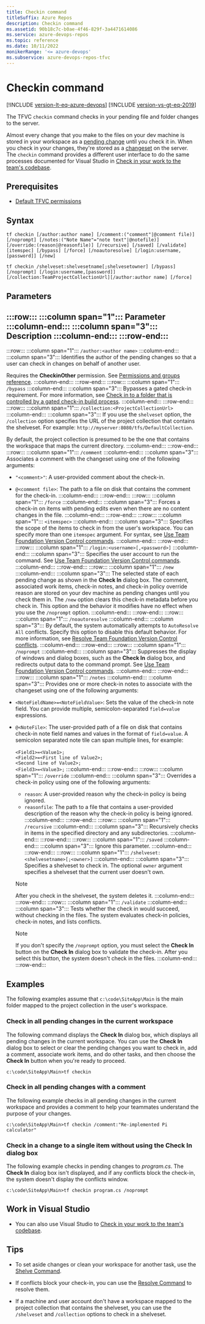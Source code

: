 ```yaml
---
title: Checkin command
titleSuffix: Azure Repos
description: Checkin command
ms.assetid: 90b18c7c-b0ae-4f46-829f-3a4471614086
ms.service: azure-devops-repos
ms.topic: reference
ms.date: 10/11/2022
monikerRange: '<= azure-devops'
ms.subservice: azure-devops-repos-tfvc
---
```



# Checkin command

[!INCLUDE [version-lt-eq-azure-devops](../../includes/version-lt-eq-azure-devops.md)]
[!INCLUDE [version-vs-gt-eq-2019](../../includes/version-vs-gt-eq-2019.md)]

The TFVC `checkin` command checks in your pending file and folder changes to the server.

Almost every change that you make to the files on your dev machine is stored in your workspace as a [pending change](develop-code-manage-pending-changes.md) until you check it in. When you check in your changes, they're stored as a [changeset](find-view-changesets.md) on the server. The `checkin` command provides a different user interface to do the same processes documented for Visual Studio in [Check in your work to the team's codebase](check-your-work-team-codebase.md).
 
## Prerequisites

- [Default TFVC permissions](../../organizations/security/default-tfvc-permissions.md)

## Syntax

```
tf checkin [/author:author name] [/comment:("comment"|@comment file)] 
[/noprompt] [/notes:("Note Name"="note text"|@notefile)] 
[/override:(reason|@reasonfile)] [/recursive] [/saved] [/validate] [itemspec] [/bypass] [/force] [/noautoresolve] [/login:username,[password]] [/new]
```

```
tf checkin /shelveset:shelvesetname[;shelvesetowner] [/bypass] [/noprompt] [/login:username,[password]] [/collection:TeamProjectCollectionUrl][/author:author name] [/force]
```

## Parameters

:::row:::
   :::column span="1":::
   **Parameter**
   :::column-end:::
   :::column span="3":::
   **Description**
   :::column-end:::
:::row-end:::
---
:::row:::
   :::column span="1":::
   `/author:<author name>`
   :::column-end:::
   :::column span="3":::
   Identifies the author of the pending changes so that a user can check in changes on behalf of another user.

   Requires the **CheckinOther** permission. See [Permissions and groups reference](../../organizations/security/permissions.md).
   :::column-end:::
:::row-end:::
:::row:::
   :::column span="1":::
   `/bypass`
   :::column-end:::
   :::column span="3":::
   Bypasses a gated check-in requirement. For more information, see [Check in to a folder that is controlled by a gated check-in build process](check-folder-controlled-by-gated-check-build-process.md).
   :::column-end:::
:::row-end:::
:::row:::
   :::column span="1":::
   `/collection:<ProjectCollectionUrl>`
   :::column-end:::
   :::column span="3":::
   If you use the `shelveset` option, the `/collection` option specifies the URL of the project collection that contains the shelveset. For example: `http://myserver:8080/tfs/DefaultCollection`.

   By default, the project collection is presumed to be the one that contains the workspace that maps the current directory.
   :::column-end:::
:::row-end:::
:::row:::
   :::column span="1":::
   `/comment`
   :::column-end:::
   :::column span="3":::
   Associates a comment with the changeset using one of the following arguments:
   - `"<comment>"`: A user-provided comment about the check-in.
   - `@<comment file>`: The path to a file on disk that contains the comment for the check-in.
   :::column-end:::
:::row-end:::
:::row:::
   :::column span="1":::
   `/force`
   :::column-end:::
   :::column span="3":::
   Forces a check-in on items with pending edits even when there are no content changes in the file.
   :::column-end:::
:::row-end:::
:::row:::
   :::column span="1":::
   `<itemspec>`
   :::column-end:::
   :::column span="3":::
   Specifies the scope of the items to check in from the user's workspace. You can specify more than one `itemspec` argument. For syntax, see [Use Team Foundation Version Control commands](use-team-foundation-version-control-commands.md).
   :::column-end:::
:::row-end:::
:::row:::
   :::column span="1":::
   `/login:<username>[,<password>]`
   :::column-end:::
   :::column span="3":::
   Specifies the user account to run the command. See [Use Team Foundation Version Control commands](use-team-foundation-version-control-commands.md).
   :::column-end:::
:::row-end:::
:::row:::
   :::column span="1":::
   `/new`
   :::column-end:::
   :::column span="3":::
   The selected state of each pending change as shown in the **Check In** dialog box. The comment, associated work items, check-in notes, and check-in policy override reason are stored on your dev machine as pending changes until you check them in. The `/new` option clears this check-in metadata before you check in. This option and the behavior it modifies have no effect when you use the `/noprompt` option.
   :::column-end:::
:::row-end:::
:::row:::
   :::column span="1":::
   `/noautoresolve`
   :::column-end:::
   :::column span="3":::
   By default, the system automatically attempts to `AutoResolve All` conflicts. Specify this option to disable this default behavior. For more information, see [Resolve Team Foundation Version Control conflicts](resolve-team-foundation-version-control-conflicts.md).
   :::column-end:::
:::row-end:::
:::row:::
   :::column span="1":::
   `/noprompt`
   :::column-end:::
   :::column span="3":::
   Suppresses the display of windows and dialog boxes, such as the **Check In** dialog box, and redirects output data to the command prompt. See [Use Team Foundation Version Control commands](use-team-foundation-version-control-commands.md).
   :::column-end:::
:::row-end:::
:::row:::
:::column span="1":::
`/notes`
:::column-end:::
:::column span="3":::
Provides one or more check-in notes to associate with the changeset using one of the following arguments:

- `<NoteFieldName>=<NoteFieldValue>`: Sets the value of the check-in note field. You can provide multiple, semicolon-separated `field=value` expressions.
- `@<NoteFile>`: The user-provided path of a file on disk that contains check-in note field names and values in the format of `field=value`. A semicolon separated note tile can span multiple lines, for example:<br><br>`<Field1>=<Value1>;`<br>`<Field2>=<First line of Value2>;`<br>`<Second line of Value2>;`<br>`<Field3>=<Value3>;`
:::column-end:::
:::row-end:::
:::row:::
   :::column span="1":::
   `/override`
   :::column-end:::
   :::column span="3":::
   Overrides a check-in policy using one of the following arguments:

  - `reason`: A user-provided reason why the check-in policy is being ignored.
  - `reasonfile`: The path to a file that contains a user-provided description of the reason why the check-in policy is being ignored.
   :::column-end:::
:::row-end:::
:::row:::
   :::column span="1":::
   `/recursive`
   :::column-end:::
   :::column span="3":::
   Recursively checks in items in the specified directory and any subdirectories.
   :::column-end:::
:::row-end:::
:::row:::
   :::column span="1":::
   `/saved`
   :::column-end:::
   :::column span="3":::
   Ignore this parameter.
   :::column-end:::
:::row-end:::
:::row:::
   :::column span="1":::
   `/shelveset:<shelvesetname>[;<owner>]`
   :::column-end:::
   :::column span="3":::
   Specifies a shelveset to check in. The optional `owner` argument specifies a shelveset that the current user doesn't own.

   > [!Note]
   > After you check in the shelveset, the system deletes it.
   :::column-end:::
:::row-end:::
:::row:::
   :::column span="1":::
   `/validate`
   :::column-end:::
   :::column span="3":::
   Tests whether the check in would succeed, without checking in the files. The system evaluates check-in policies, check-in notes, and lists conflicts.

   > [!Note]
   > If you don't specify the `/noprompt` option, you must select the **Check In** button on the **Check In** dialog box to validate the check-in. After you select this button, the system doesn't check in the files.
   :::column-end:::
:::row-end:::


## Examples

The following examples assume that `c:\code\SiteApp\Main` is the main folder mapped to the project collection in the user's workspace.

### Check in all pending changes in the current workspace

The following command displays the **Check In** dialog box, which displays all pending changes in the current workspace. You can use the **Check In** dialog box to select or clear the pending changes you want to check in, add a comment, associate work items, and do other tasks, and then choose the **Check In** button when you're ready to proceed.

```
c:\code\SiteApp\Main>tf checkin
```

### Check in all pending changes with a comment

The following example checks in all pending changes in the current workspace and provides a comment to help your teammates understand the purpose of your changes.

```
c:\code\SiteApp\Main>tf checkin /comment:"Re-implemented Pi calculator"
```

### Check in a change to a single item without using the Check In dialog box

The following example checks in pending changes to *program.cs*. The **Check In** dialog box isn't displayed, and if any conflicts block the check-in, the system doesn't display the conflicts window.

```
c:\code\SiteApp\Main>tf checkin program.cs /noprompt
```

## Work in Visual Studio

- You can also use Visual Studio to [Check in your work to the team's codebase](check-your-work-team-codebase.md).

## Tips

- To set aside changes or clean your workspace for another task, use the [Shelve Command](shelve-command.md).

- If conflicts block your check-in, you can use the [Resolve Command](resolve-command.md) to resolve them.

- If a machine and user account don't have a workspace mapped to the project collection that contains the shelveset, you can use the `/shelveset` and `/collection` options to check in a shelveset.

